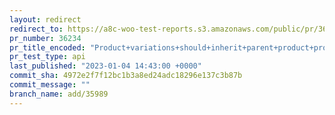```yaml
---
layout: redirect
redirect_to: https://a8c-woo-test-reports.s3.amazonaws.com/public/pr/36234/api/index.html
pr_number: 36234
pr_title_encoded: "Product+variations+should+inherit+parent+product+properties"
pr_test_type: api
last_published: "2023-01-04 14:43:00 +0000"
commit_sha: 4972e2f7f12bc1b3a8ed24adc18296e137c3b87b
commit_message: ""
branch_name: add/35989
---
```

